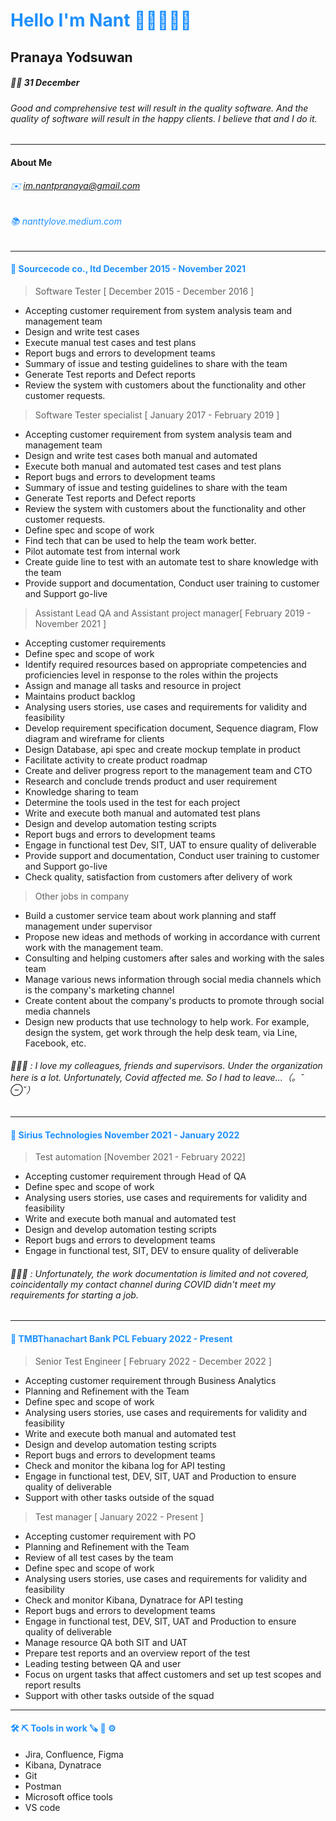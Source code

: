 <h1 style="color:DodgerBlue;"> Hello I'm Nant 👋🏼👩🏻‍💻 </h1>

## **Pranaya Yodsuwan**
##### 👶🏻 31 December


###### Good and comprehensive test will result in the quality software. And the quality of software will result in the happy clients. I believe that and I do it.
** **
#### About Me
######  <p style ="color : DodgerBlue;"> ✉️ im.nantpranaya@gmail.com </p>
###### <p style ="color : DodgerBlue ;"> 📚  nanttylove.medium.com </p>

** **
<h4 style="color:DodgerBlue;"> 🏢 Sourcecode co., ltd December 2015 - November 2021 </h4>

> Software Tester [ December 2015 - December 2016 ]
 - Accepting customer requirement from system analysis team and management team
 - Design and write test cases
 - Execute manual test cases and test plans
 - Report bugs and errors to development teams
 - Summary of issue and testing guidelines to share with the team
 - Generate Test reports and Defect reports
 - Review the system with customers about the functionality and other customer requests.
  
> Software Tester specialist [ January 2017 - February 2019 ]
- Accepting customer requirement from system analysis team and management team
 - Design and write test cases both manual and automated
 - Execute both manual and automated test cases and test plans
 - Report bugs and errors to development teams
 - Summary of issue and testing guidelines to share with the team
 - Generate Test reports and Defect reports
 - Review the system with customers about the functionality and other customer requests.
- Define spec and scope of work
- Find tech that can be used to help the team work better.
- Pilot automate test from internal work
- Create guide line to test with an automate test to share knowledge with the team
- Provide support and documentation, Conduct user training to customer and Support go-live

> Assistant Lead QA and Assistant project manager[ February 2019 - November 2021 ]
- Accepting customer requirements
- Define spec and scope of work
- Identify required resources based on appropriate competencies and proficiencies level in response to the roles within the projects
- Assign and manage all tasks and resource in project
- Maintains product backlog
- Analysing users stories, use cases and requirements for validity and feasibility
- Develop requirement specification document, Sequence diagram, Flow diagram and wireframe for clients
- Design Database, api spec and create mockup template in product
- Facilitate activity to create product roadmap
- Create and deliver progress report to the management team and CTO
- Research and conclude trends product and user requirement
- Knowledge sharing to team
- Determine the tools used in the test for each project
- Write and execute both manual and automated test plans
- Design and develop automation testing scripts
- Report bugs and errors to development teams
- Engage in functional test Dev, SIT, UAT to ensure quality of deliverable  
- Provide support and documentation, Conduct user training to customer and Support go-live
- Check quality, satisfaction from customers after delivery of work
  
> Other jobs in company
- Build a customer service team about work planning and staff management under supervisor
- Propose new ideas and methods of working in accordance with current work with the management team.
- Consulting and helping customers after sales and working with the sales team
- Manage various news information through social media channels which is the company's marketing channel
- Create content about the company's products to promote through social media channels
- Design new products that use technology to help work.
For example, design the system, get work through the help desk team, via Line, Facebook, etc.

###### 🤦🏼‍♀️ : I love my colleagues, friends and supervisors. Under the organization here is a lot. Unfortunately, Covid affected me. So I had to leave...（。ˇ ⊖ˇ）

** **
<h4 style="color:DodgerBlue;"> 🏢 Sirius Technologies November 2021 - January 2022</h4>

> Test automation [November 2021 - February 2022]
- Accepting customer requirement through Head of QA
- Define spec and scope of work
- Analysing users stories, use cases and requirements for validity and feasibility
- Write and execute both manual and automated test
- Design and develop automation testing scripts 
- Report bugs and errors to development teams
- Engage in functional test, SIT, DEV to ensure quality of deliverable 
###### 🤦🏼‍♀️ : Unfortunately, the work documentation is limited and not covered, coincidentally my contact channel during COVID didn't meet my requirements for starting a job.

** **
<h4 style="color:DodgerBlue;"> 🏢 TMBThanachart Bank PCL Febuary 2022 - Present </h4>


> Senior Test Engineer [ February 2022 - December 2022 ]
- Accepting customer requirement through Business Analytics
- Planning and Refinement with the Team
- Define spec and scope of work
- Analysing users stories, use cases and requirements for validity and feasibility
- Write and execute both manual and automated test
- Design and develop automation testing scripts 
- Report bugs and errors to development teams
- Check and monitor the kibana log for API testing
- Engage in functional test, DEV, SIT, UAT and Production  to ensure quality of deliverable 
- Support with other tasks outside of the squad 

> Test manager [ January 2022 - Present ]
- Accepting customer requirement with PO 
- Planning and Refinement with the Team
- Review of all test cases by the team
- Define spec and scope of work
- Analysing users stories, use cases and requirements for validity and feasibility
- Check and monitor Kibana, Dynatrace for API testing
- Report bugs and errors to development teams
- Engage in functional test, DEV, SIT, UAT and Production  to ensure quality of deliverable
- Manage resource QA both SIT and UAT
- Prepare test reports and an overview report of the test
- Leading testing between QA and user
- Focus on urgent tasks that affect customers and set up test scopes and report results
- Support with other tasks outside of the squad 


** **
<h4 style="color:DodgerBlue;"> 🛠 ⛏ Tools in work  🪚 🔩 ⚙️ </h4>

> 
- Jira, Confluence, Figma
- Kibana, Dynatrace
- Git
- Postman
- Microsoft office tools
- VS code
